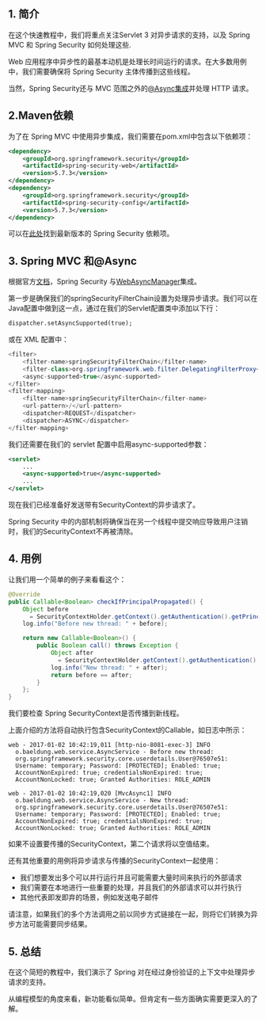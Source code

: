 ## 1. 简介

在这个快速教程中，我们将重点关注Servlet 3 对异步请求的支持，以及 Spring MVC 和 Spring Security 如何处理这些.

Web 应用程序中异步性的最基本动机是处理长时间运行的请求。在大多数用例中，我们需要确保将 Spring Security 主体传播到这些线程。

当然，Spring Security还与 MVC 范围之外的[@Async](https://www.baeldung.com/spring-security-async-principal-propagation)[集成](https://www.baeldung.com/spring-security-async-principal-propagation)并处理 HTTP 请求。

## 2.Maven依赖

为了在 Spring MVC 中使用异步集成，我们需要在pom.xml中包含以下依赖项：

```xml
<dependency>
    <groupId>org.springframework.security</groupId>
    <artifactId>spring-security-web</artifactId>
    <version>5.7.3</version>
</dependency>
<dependency>
    <groupId>org.springframework.security</groupId>
    <artifactId>spring-security-config</artifactId>
    <version>5.7.3</version>
</dependency>

```

可以在[此处](https://search.maven.org/classic/#search|ga|1|g%3A"org.springframework.security")找到最新版本的 Spring Security 依赖项。

## 3. Spring MVC 和@Async

根据官方[文档](https://spring.io/blog/2012/12/17/spring-security-3-2-m1-highlights-servlet-3-api-support/#servlet3-async)，Spring Security 与[WebAsyncManager](http://static.springsource.org/spring/docs/current/javadoc-api/org/springframework/web/context/request/async/WebAsyncManager.html)集成。

第一步是确保我们的springSecurityFilterChain设置为处理异步请求。我们可以在Java配置中做到这一点，通过在我们的Servlet配置类中添加以下行：

```xml
dispatcher.setAsyncSupported(true);
```

或在 XML 配置中：

```java
<filter>
    <filter-name>springSecurityFilterChain</filter-name>
    <filter-class>org.springframework.web.filter.DelegatingFilterProxy</filter-class>
    <async-supported>true</async-supported>
</filter>
<filter-mapping>
    <filter-name>springSecurityFilterChain</filter-name>
    <url-pattern>/</url-pattern>
    <dispatcher>REQUEST</dispatcher>
    <dispatcher>ASYNC</dispatcher>
</filter-mapping>
```

我们还需要在我们的 servlet 配置中启用async-supported参数：

```xml
<servlet>
    ...
    <async-supported>true</async-supported>
    ...
</servlet>
```

现在我们已经准备好发送带有SecurityContext的异步请求了。

Spring Security 中的内部机制将确保当在另一个线程中提交响应导致用户注销时，我们的SecurityContext不再被清除。

## 4. 用例

让我们用一个简单的例子来看看这个：

```java
@Override
public Callable<Boolean> checkIfPrincipalPropagated() {
    Object before 
      = SecurityContextHolder.getContext().getAuthentication().getPrincipal();
    log.info("Before new thread: " + before);

    return new Callable<Boolean>() {
        public Boolean call() throws Exception {
            Object after 
              = SecurityContextHolder.getContext().getAuthentication().getPrincipal();
            log.info("New thread: " + after);
            return before == after;
        }
    };
}
```

我们要检查 Spring SecurityContext是否传播到新线程。

上面介绍的方法将自动执行包含SecurityContext的Callable，如日志中所示：

```plaintext
web - 2017-01-02 10:42:19,011 [http-nio-8081-exec-3] INFO
  o.baeldung.web.service.AsyncService - Before new thread:
  org.springframework.security.core.userdetails.User@76507e51:
  Username: temporary; Password: [PROTECTED]; Enabled: true;
  AccountNonExpired: true; credentialsNonExpired: true;
  AccountNonLocked: true; Granted Authorities: ROLE_ADMIN

web - 2017-01-02 10:42:19,020 [MvcAsync1] INFO
  o.baeldung.web.service.AsyncService - New thread:
  org.springframework.security.core.userdetails.User@76507e51:
  Username: temporary; Password: [PROTECTED]; Enabled: true;
  AccountNonExpired: true; credentialsNonExpired: true;
  AccountNonLocked: true; Granted Authorities: ROLE_ADMIN
```

如果不设置要传播的SecurityContext，第二个请求将以空值结束。

还有其他重要的用例将异步请求与传播的SecurityContext一起使用：

-   我们想要发出多个可以并行运行并且可能需要大量时间来执行的外部请求
-   我们需要在本地进行一些重要的处理，并且我们的外部请求可以并行执行
-   其他代表即发即弃的场景，例如发送电子邮件

请注意，如果我们的多个方法调用之前以同步方式链接在一起，则将它们转换为异步方法可能需要同步结果。

## 5. 总结

在这个简短的教程中，我们演示了 Spring 对在经过身份验证的上下文中处理异步请求的支持。

从编程模型的角度来看，新功能看似简单。但肯定有一些方面确实需要更深入的了解。
